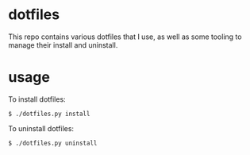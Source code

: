 # dotfiles

This repo contains various dotfiles that I use, as well as some tooling to
manage their install and uninstall.

# usage

To install dotfiles:

```
$ ./dotfiles.py install
```

To uninstall dotfiles:

```
$ ./dotfiles.py uninstall
```
